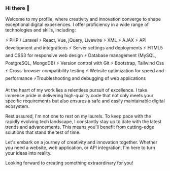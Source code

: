 ### Hi there 👋

Welcome to my profile, where creativity and innovation converge to shape exceptional digital experiences. I offer proficiency in a wide range of technologies and skills, including:

⚡ PHP / Laravel
⚡ React, Vue, jQuery, Livewire
⚡ XML
⚡ AJAX
⚡ API development and integrations
⚡ Server settings and deployments
⚡ HTML5 and CSS3 for responsive web design
⚡ Database management (MySQL, PostgreSQL, MongoDB)
⚡ Version control with Git
⚡ Bootstrap, Tailwind Css
⚡ Cross-browser compatibility testing
⚡ Website optimization for speed and performance
⚡Troubleshooting and debugging of web applications

At the heart of my work lies a relentless pursuit of excellence. I take immense pride in delivering high-quality code that not only meets your specific requirements but also ensures a safe and easily maintainable digital ecosystem.

Rest assured, I'm not one to rest on my laurels. To keep pace with the rapidly evolving tech landscape, I constantly stay up to date with the latest trends and advancements. This means you'll benefit from cutting-edge solutions that stand the test of time.

Let's embark on a journey of creativity and innovation together. Whether you need a website, web application, or API integration, I'm here to turn your ideas into reality.

Looking forward to creating something extraordinary for you!
